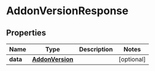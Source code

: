 

# AddonVersionResponse

## Properties

Name | Type | Description | Notes
------------ | ------------- | ------------- | -------------
**data** | [**AddonVersion**](AddonVersion.md) |  |  [optional]



